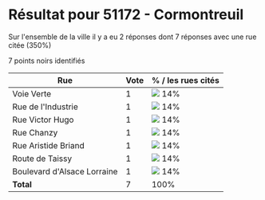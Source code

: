 # Résultat pour 51172 - Cormontreuil

Sur l'ensemble de la ville il y a eu 2 réponses dont 7 réponses avec une rue citée (350%)

7 points noirs identifiés

| Rue | Vote | % / les rues cités|
|-----|------|-------------------|
| Voie Verte | 1 | <img src="../../img/bar_14.gif" />&nbsp;14%|
| Rue de l'Industrie | 1 | <img src="../../img/bar_14.gif" />&nbsp;14%|
| Rue Victor Hugo | 1 | <img src="../../img/bar_14.gif" />&nbsp;14%|
| Rue Chanzy | 1 | <img src="../../img/bar_14.gif" />&nbsp;14%|
| Rue Aristide Briand | 1 | <img src="../../img/bar_14.gif" />&nbsp;14%|
| Route de Taissy | 1 | <img src="../../img/bar_14.gif" />&nbsp;14%|
| Boulevard d'Alsace Lorraine | 1 | <img src="../../img/bar_14.gif" />&nbsp;14%|
| **Total** | 7 | 100%|
